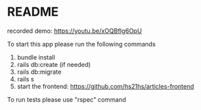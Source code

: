 # README
recorded demo: https://youtu.be/xOQBfIg6OpU

To start this app please run the following commands
1. bundle install
2. rails db:create (if needed)
3. rails db:migrate
4. rails s
5. start the frontend: https://github.com/hs21hs/articles-frontend

To run tests please use "rspec" command




